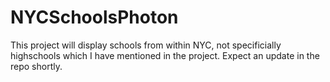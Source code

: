 # NYCSchoolsPhoton

This project will display schools from within NYC, not specificially highschools which I have mentioned in the project. Expect an update in the repo shortly.
